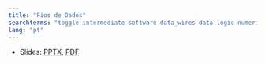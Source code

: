 ```yaml
---
title: "Fios de Dados"
searchterms: "toggle intermediate software data_wires data logic numeric text fios_de_dados"
lang: "pt"
---
```

 <ul>
 <li class="ng-binding">Slides:
 <a href="translations/pt-br/intermediate/DataWires.pptx">PPTX</a>,
 <a href="translations/pt-br/intermediate/DataWires.pdf">PDF</a>
 </li>
 </ul>
